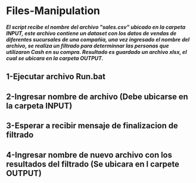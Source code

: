 # Files-Manipulation

***El script recibe el nombre del archivo "sales.csv" ubicado en la carpeta INPUT, este archivo contiene un dataset con los datos de vendas de diferentes sucursales de una compañia, una vez ingresado el nombre del archivo, se realiza un filtrado para determinnar las personas que utilizaron Cash en su compra. Resultado es guardado un archivo xlsx, el cual se ubicara en la carpeta OUTPUT.***

## 1-Ejecutar archivo Run.bat
## 2-Ingresar nombre de archivo (Debe ubicarse en la carpeta INPUT)
## 3-Esperar a recibir mensaje de finalizacion de filtrado
## 4-Ingresar nombre de nuevo archivo con los resultados del filtrado (Se ubicara en l carpete OUTPUT)

